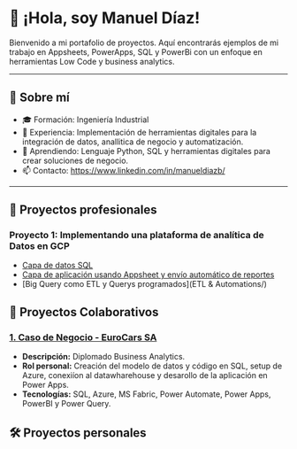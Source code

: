 # 👋 ¡Hola, soy Manuel Díaz!

Bienvenido a mi portafolio de proyectos. Aquí encontrarás ejemplos de mi trabajo en Appsheets, PowerApps, SQL y PowerBi con un enfoque en herramientas Low Code y business analytics.

---

## 🚀 Sobre mí
- 🎓 Formación: Ingeniería Industrial
- 💼 Experiencia: Implementación de herramientas digitales para la integración de datos, anallitica de negocio y automatización.
- 🌱 Aprendiendo: Lenguaje Python, SQL y herramientas digitales para crear soluciones de negocio.
- 📫 Contacto: https://www.linkedin.com/in/manueldiazb/

---

## 📂 Proyectos profesionales

### Proyecto 1: Implementando una plataforma de analítica de Datos en GCP


- [Capa de datos SQL](/)
- [Capa de aplicación usando Appsheet y envío automático de reportes](App/)
- [Big Query como ETL y Querys programados](ETL & Automations/)


## 🤝 Proyectos Colaborativos

### [1. Caso de Negocio - EuroCars SA](https://grupo3p.github.io/SKODA/)
- **Descripción:** Diplomado Business Analytics.
- **Rol personal:** Creación del modelo de datos y código en SQL, setup de Azure, conexiíon al datawharehouse y desarollo de la aplicación en Power Apps.
- **Tecnologías:** SQL, Azure, MS Fabric, Power Automate, Power Apps, PowerBI y Power Query.

## 🛠️ Proyectos personales



